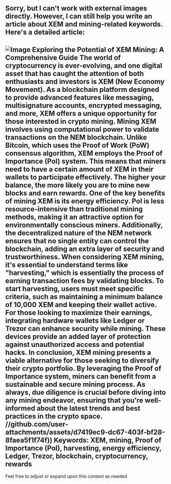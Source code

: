 Sorry, but I can't work with external images directly. However, I can still help you write an article about XEM and mining-related keywords. Here's a detailed article:
---

![Image](https://github.com/user-attachments/assets/d7419ec9-dc67-403f-bf28-8faea5f1f74f)
**Exploring the Potential of XEM Mining: A Comprehensive Guide**
The world of cryptocurrency is ever-evolving, and one digital asset that has caught the attention of both enthusiasts and investors is XEM (New Economy Movement). As a blockchain platform designed to provide advanced features like messaging, multisignature accounts, encrypted messaging, and more, XEM offers a unique opportunity for those interested in crypto mining.
Mining XEM involves using computational power to validate transactions on the NEM blockchain. Unlike Bitcoin, which uses the Proof of Work (PoW) consensus algorithm, XEM employs the Proof of Importance (PoI) system. This means that miners need to have a certain amount of XEM in their wallets to participate effectively. The higher your balance, the more likely you are to mine new blocks and earn rewards.
One of the key benefits of mining XEM is its energy efficiency. PoI is less resource-intensive than traditional mining methods, making it an attractive option for environmentally conscious miners. Additionally, the decentralized nature of the NEM network ensures that no single entity can control the blockchain, adding an extra layer of security and trustworthiness.
When considering XEM mining, it's essential to understand terms like "harvesting," which is essentially the process of earning transaction fees by validating blocks. To start harvesting, users must meet specific criteria, such as maintaining a minimum balance of 10,000 XEM and keeping their wallet active.
For those looking to maximize their earnings, integrating hardware wallets like Ledger or Trezor can enhance security while mining. These devices provide an added layer of protection against unauthorized access and potential hacks.
In conclusion, XEM mining presents a viable alternative for those seeking to diversify their crypto portfolio. By leveraging the Proof of Importance system, miners can benefit from a sustainable and secure mining process. As always, due diligence is crucial before diving into any mining endeavor, ensuring that you're well-informed about the latest trends and best practices in the crypto space.
 //github.com/user-attachments/assets/d7419ec9-dc67-403f-bf28-8faea5f1f74f))
Keywords: XEM, mining, Proof of Importance (PoI), harvesting, energy efficiency, Ledger, Trezor, blockchain, cryptocurrency, rewards
--- 
Feel free to adjust or expand upon this content as needed
